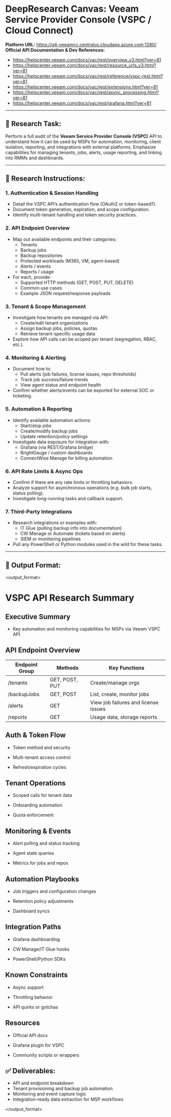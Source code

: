 # DeepResearch Canvas: Veeam Service Provider Console (VSPC / Cloud Connect)

**Platform URL:** https://g4-veeamcc.centralus.cloudapp.azure.com:1280/  
**Official API Documentation & Dev References:**  
- https://helpcenter.veeam.com/docs/vac/rest/overview_v3.html?ver=81  
- https://helpcenter.veeam.com/docs/vac/rest/resource_urls_v3.html?ver=81  
- https://helpcenter.veeam.com/docs/vac/rest/reference/vspc-rest.html?ver=81  
- https://helpcenter.veeam.com/docs/vac/rest/extensions.html?ver=81  
- https://helpcenter.veeam.com/docs/vac/rest/async_processing.html?ver=81  
- https://helpcenter.veeam.com/docs/vac/rest/grafana.html?ver=81  

---

## 🧠 Research Task:
Perform a full audit of the **Veeam Service Provider Console (VSPC)** API to understand how it can be used by MSPs for automation, monitoring, client isolation, reporting, and integrations with external platforms. Emphasize capabilities for managing tenants, jobs, alerts, usage reporting, and linking into RMMs and dashboards.

---

## 📌 Research Instructions:

### 1. **Authentication & Session Handling**
- Detail the VSPC API’s authentication flow (OAuth2 or token-based?).
- Document token generation, expiration, and scope configuration.
- Identify multi-tenant handling and token security practices.

### 2. **API Endpoint Overview**
- Map out available endpoints and their categories:
  - Tenants
  - Backup jobs
  - Backup repositories
  - Protected workloads (M365, VM, agent-based)
  - Alerts / events
  - Reports / usage
- For each, provide:
  - Supported HTTP methods (GET, POST, PUT, DELETE)
  - Common use cases
  - Example JSON request/response payloads

### 3. **Tenant & Scope Management**
- Investigate how tenants are managed via API:
  - Create/edit tenant organizations
  - Assign backup jobs, policies, quotas
  - Retrieve tenant-specific usage data
- Explore how API calls can be scoped per tenant (segregation, RBAC, etc.).

### 4. **Monitoring & Alerting**
- Document how to:
  - Pull alerts (job failures, license issues, repo thresholds)
  - Track job success/failure trends
  - View agent status and endpoint health
- Confirm whether alerts/events can be exported for external SOC or ticketing.

### 5. **Automation & Reporting**
- Identify available automation actions:
  - Start/stop jobs
  - Create/modify backup jobs
  - Update retention/policy settings
- Investigate data exposure for integration with:
  - Grafana (via REST/Grafana bridge)
  - BrightGauge / custom dashboards
  - ConnectWise Manage for billing automation

### 6. **API Rate Limits & Async Ops**
- Confirm if there are any rate limits or throttling behaviors.
- Analyze support for asynchronous operations (e.g. bulk job starts, status polling).
- Investigate long-running tasks and callback support.

### 7. **Third-Party Integrations**
- Research integrations or examples with:
  - IT Glue (pulling backup info into documentation)
  - CW Manage or Automate (tickets based on alerts)
  - SIEM or monitoring pipelines
- Pull any PowerShell or Python modules used in the wild for these tasks.

---

## 🧾 Output Format:
<output_format>

# VSPC API Research Summary

## Executive Summary

- Key automation and monitoring capabilities for MSPs via Veeam VSPC API

## API Endpoint Overview

| Endpoint Group | Methods        | Key Functions                        |
| -------------- | -------------- | ------------------------------------ |
| /tenants       | GET, POST, PUT | Create/manage orgs                   |
| /backupJobs    | GET, POST      | List, create, monitor jobs           |
| /alerts        | GET            | View job failures and license issues |
| /reports       | GET            | Usage data, storage reports          |

## Auth & Token Flow

- Token method and security

- Multi-tenant access control

- Refresh/expiration cycles

## Tenant Operations

- Scoped calls for tenant data

- Onboarding automation

- Quota enforcement

## Monitoring & Events

- Alert polling and status tracking

- Agent state queries

- Metrics for jobs and repos

## Automation Playbooks

- Job triggers and configuration changes

- Retention policy adjustments

- Dashboard syncs

## Integration Paths

- Grafana dashboarding

- CW Manage/IT Glue hooks

- PowerShell/Python SDKs

## Known Constraints

- Async support

- Throttling behavior

- API quirks or gotchas

## Resources

- Official API docs

- Grafana plugin for VSPC

- Community scripts or wrappers



## ✅ Deliverables:
- API and endpoint breakdown
- Tenant provisioning and backup job automation
- Monitoring and event capture logic
- Integration-ready data extraction for MSP workflows

</output_format>
